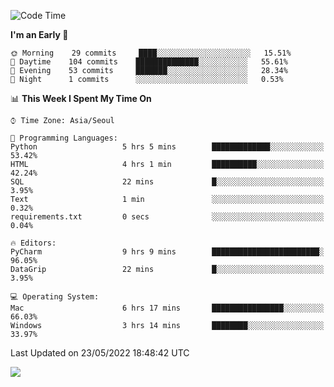  <!--START_SECTION:waka-->
![Code Time](http://img.shields.io/badge/Code%20Time-212%20hrs%2046%20mins-blue)

**I'm an Early 🐤** 

```text
🌞 Morning    29 commits     ████░░░░░░░░░░░░░░░░░░░░░   15.51% 
🌆 Daytime    104 commits    ██████████████░░░░░░░░░░░   55.61% 
🌃 Evening    53 commits     ███████░░░░░░░░░░░░░░░░░░   28.34% 
🌙 Night      1 commits      ░░░░░░░░░░░░░░░░░░░░░░░░░   0.53%

```


📊 **This Week I Spent My Time On** 

```text
⌚︎ Time Zone: Asia/Seoul

💬 Programming Languages: 
Python                   5 hrs 5 mins        █████████████░░░░░░░░░░░░   53.42% 
HTML                     4 hrs 1 min         ██████████░░░░░░░░░░░░░░░   42.24% 
SQL                      22 mins             █░░░░░░░░░░░░░░░░░░░░░░░░   3.95% 
Text                     1 min               ░░░░░░░░░░░░░░░░░░░░░░░░░   0.32% 
requirements.txt         0 secs              ░░░░░░░░░░░░░░░░░░░░░░░░░   0.04%

🔥 Editors: 
PyCharm                  9 hrs 9 mins        ████████████████████████░   96.05% 
DataGrip                 22 mins             █░░░░░░░░░░░░░░░░░░░░░░░░   3.95%

💻 Operating System: 
Mac                      6 hrs 17 mins       ████████████████░░░░░░░░░   66.03% 
Windows                  3 hrs 14 mins       ████████░░░░░░░░░░░░░░░░░   33.97%

```


 Last Updated on 23/05/2022 18:48:42 UTC
<!--END_SECTION:waka-->

<a href="https://opgc.me/#/users/tnlvof" target="_blank"><img src="https://api.opgc.me/githubs/users/tnlvof/tag/?theme=basic" /></a>

